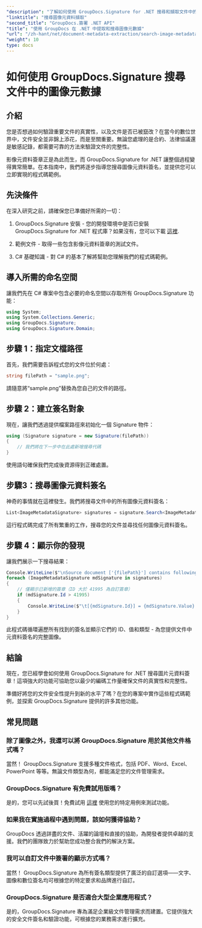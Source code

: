 ```yaml
---
"description": "了解如何使用 GroupDocs.Signature for .NET 搜尋和擷取文件中的映像元資料簽章。只需幾分鐘即可提昇文件的安全性和真實性。"
"linktitle": "搜尋圖像元資料擷取"
"second_title": "GroupDocs.簽署 .NET API"
"title": "使用 GroupDocs 在 .NET 中提取和搜尋圖像元數據"
"url": "/zh-hant/net/document-metadata-extraction/search-image-metadata-extraction/"
"weight": 10
type: docs
---
```

# 如何使用 GroupDocs.Signature 搜尋文件中的圖像元數據

## 介紹

您是否想過如何驗證重要文件的真實性，以及文件是否已被竄改？在當今的數位世界中，文件安全並非錦上添花，而是至關重要。無論您處理的是合約、法律協議還是敏感記錄，都需要可靠的方法來驗證文件的完整性。

影像元資料簽章正是為此而生，而 GroupDocs.Signature for .NET 讓整個過程變得異常簡單。在本指南中，我們將逐步指導您搜尋圖像元資料簽名，並提供您可以立即實現的程式碼範例。

## 先決條件

在深入研究之前，請確保您已準備好所需的一切：

1. GroupDocs.Signature 安裝 - 您的開發環境中是否已安裝 GroupDocs.Signature for .NET 程式庫？如果沒有，您可以下載 [這裡](https://releases。groupdocs.com/signature/net/).

2. 範例文件 - 取得一些包含影像元資料簽章的測試文件。

3. C# 基礎知識 - 對 C# 的基本了解將幫助您理解我們的程式碼範例。

## 導入所需的命名空間

讓我們先在 C# 專案中包含必要的命名空間以存取所有 GroupDocs.Signature 功能：

```csharp
using System;
using System.Collections.Generic;
using GroupDocs.Signature;
using GroupDocs.Signature.Domain;
```

## 步驟 1：指定文檔路徑

首先，我們需要告訴程式您的文件位於何處：

```csharp
string filePath = "sample.png";
```

請隨意將“sample.png”替換為您自己的文件的路徑。

## 步驟 2：建立簽名對象

現在，讓我們透過提供檔案路徑來初始化一個 Signature 物件：

```csharp
using (Signature signature = new Signature(filePath))
{
    // 我們將在下一步中在此處新增搜尋代碼
}
```

使用語句確保我們完成後資源得到正確處置。

## 步驟3：搜尋圖像元資料簽名

神奇的事情就在這裡發生。我們將搜尋文件中的所有圖像元資料簽名：

```csharp
List<ImageMetadataSignature> signatures = signature.Search<ImageMetadataSignature>(SignatureType.Metadata);
```

這行程式碼完成了所有繁重的工作，搜尋您的文件並尋找任何圖像元資料簽名。

## 步驟 4：顯示你的發現

讓我們展示一下搜尋結果：

```csharp
Console.WriteLine($"\nSource document ['{filePath}'] contains following signatures.");
foreach (ImageMetadataSignature mdSignature in signatures)
{
    // 僅顯示已新增的簽章（ID 大於 41995 為自訂簽章）
    if (mdSignature.Id > 41995)
    {
        Console.WriteLine($"\t[{mdSignature.Id}] = {mdSignature.Value} ({mdSignature.Type})");
    }
}
```

此程式碼循環遍歷所有找到的簽名並顯示它們的 ID、值和類型 - 為您提供文件中元資料簽名的完整圖像。

## 結論

現在，您已經學會如何使用 GroupDocs.Signature for .NET 搜尋圖片元資料簽章！這項強大的功能可協助您以最少的編碼工作量確保文件的真實性和完整性。

準備好將您的文件安全性提升到新的水平了嗎？在您的專案中實作這些程式碼範例，並探索 GroupDocs.Signature 提供的許多其他功能。

## 常見問題

### 除了圖像之外，我還可以將 GroupDocs.Signature 用於其他文件格式嗎？

當然！ GroupDocs.Signature 支援多種文件格式，包括 PDF、Word、Excel、PowerPoint 等等。無論文件類型為何，都能滿足您的文件管理需求。

### GroupDocs.Signature 有免費試用版嗎？

是的，您可以先試後買！免費試用 [這裡](https://releases.groupdocs.com/) 使用您的特定用例來測試功能。

### 如果我在實施過程中遇到問題，該如何獲得協助？

GroupDocs 透過詳盡的文件、活躍的論壇和直接的協助，為開發者提供卓越的支援。我們的團隊致力於幫助您成功整合我們的解決方案。

### 我可以自訂文件中簽署的顯示方式嗎？

當然！ GroupDocs.Signature 為所有簽名類型提供了廣泛的自訂選項——文字、圖像和數位簽名均可根據您的特定要求和品牌進行自訂。

### GroupDocs.Signature 是否適合大型企業應用程式？

是的，GroupDocs.Signature 專為滿足企業級文件管理需求而建置。它提供強大的安全文件簽名和驗證功能，可根據您的業務需求進行擴充。